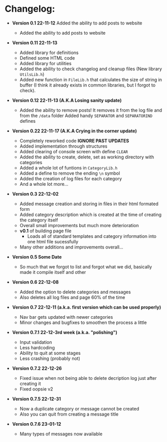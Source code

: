 # Changelog:

* **Version 0.1 22-11-12** Added the ability to add posts to website

  * Added the ability to add posts to website
  
* **Version 0.11 22-11-13**

  * Added library for definitions
  * Defined some HTML code
  * Added library for utilities
  * Added the ability to check changelog and cleanup files (New library `UtilsLib.h`)
  * Added new function in `FileLib.h` that calculates the size of string in buffer
    (I think it already exists in common libraries, but I forgot to check).
    
* **Version 0.12 22-11-13 (A.K.A Losing sanity update)**

  * Added the ability to remove posts!
    It removes it from the log file and from the `/data` folder
    Added handy `SEPARATOR` and `SEPARATORIND` defines
    
* **Version 0.22 22-11-17 (A.K.A Crying in the corner update)**

  * Completely reworked code **IGNORE PAST UPDATES**
  * Added implementation through structures
  * Added clearing of console screen with define `CLEAR`
  * Added the ability to create, delete, set as working directory with categories
  * Added a whole lot of funtions in `CategoryLib.h`
  * Added a define to remove the ending `\n` symbol
  * Added the creation of log files for each category
  * And a whole lot more...
  
* **Version 0.3 22-12-02**

  * Added message creation and storing in files in their html formated form
  * Added category description which is created at the time of creating the category itself
  * Overall small improvements but much more deterioration
  * **v0.1** of building page file
    * Loads all of standard templates and category information into one html file sucessfully
  * Many other additions and improvements overall...
  
* **Version 0.5 Some Date**

  * So much that we forgot to list and forgot what we did, basically made it compile itself and other
  
* **Version 0.6 22-12-08**

  * Added the option to delete categories and messages
  * Also deletes all log files and page 60% of the time
  
* **Version 0.7 22-12-11 (a.k.a. first version which can be used properly)**

  * Nav bar gets updated with newer categories
  * Minor changes and bugfixes to smoothen the process a little
  
* **Version 0.7.1 22-12-3rd week (a.k.a. "polishing")**

  * Input validation
  * Less hardcoding
  * Ability to quit at some stages
  * Less crashing (probably not)
  
* **Version 0.7.2 22-12-26**

  * Fixed issue when not being able to delete decription log just after creating it
  * Fixed oopsie v2

* **Version 0.7.5 22-12-31**

  * Now a duplicate category or message cannot be created
  * Also you can quit from creating a message title

* **Version 0.7.6 23-01-12**

  * Many types of messages now available